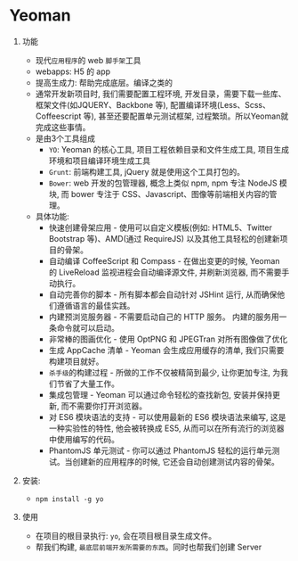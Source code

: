 # Yeoman


1. 功能
    * 现代`应用程序`的 web `脚手架`工具
    * webapps: H5 的 app
    * 提高生成力: 帮助完成底层。编译之类的
    * 通常开发新项目时, 我们需要配置工程环境, 开发目录，需要下载一些库、框架文件(如JQUERY、Backbone 等), 配置编译环境(Less、Scss、Coffeescript 等), 甚至还要配置单元测试框架, 过程繁琐。所以Yeoman就完成这些事情。
    * 是由3个工具组成
        * `YO`: Yeoman 的核心工具, 项目工程依赖目录和文件生成工具, 项目生成环境和项目编译环境生成工具
        * `Grunt`: 前端构建工具, jQuery 就是使用这个工具打包的。
        * `Bower`: web 开发的包管理器, 概念上类似 npm, npm 专注 NodeJS 模块, 而 bower 专注于 CSS、Javascript、图像等前端相关内容的管理。 
    * 具体功能:
        * 快速创建骨架应用 - 使用可以自定义模板(例如: HTML5、Twitter Bootstrap 等)、AMD(通过 RequireJS) 以及其他工具轻松的创建新项目的骨架。
        * 自动编译 CoffeeScript 和 Compass - 在做出变更的时候, Yeoman 的 LiveReload 监视进程会自动编译源文件, 并刷新浏览器, 而不需要手动执行。
        * 自动完善你的脚本 - 所有脚本都会自动针对 JSHint 运行, 从而确保他们遵循语言的最佳实践。
        * 内建预浏览服务器 - 不需要启动自己的 HTTP 服务。 内建的服务用一条命令就可以启动。
        * 非常棒的图画优化 - 使用 OptPNG 和 JPEGTran 对所有图像做了优化
        * 生成 AppCache 清单 - Yeoman 会生成应用缓存的清单, 我们只需要构建项目就好。
        * `杀手级`的构建过程 - 所做的工作不仅被精简到最少, 让你更加专注, 为我们节省了大量工作。
        * 集成包管理 - Yeoman 可以通过命令轻松的查找新包, 安装并保持更新, 而不需要你打开浏览器。
        * 对 ES6 模块语法的支持 - 可以使用最新的 ES6 模块语法来编写, 这是一种实验性的特性, 他会被转换成 ES5, 从而可以在所有流行的浏览器中使用编写的代码。
        * PhantomJS 单元测试 - 你可以通过 PhantomJS 轻松的运行单元测试。当创建新的应用程序的时候, 它还会自动创建测试内容的骨架。
    


2. 安装: 
    * `npm install -g yo`


3. 使用
    * 在项目的根目录执行: `yo`, 会在项目根目录生成文件。
    * 帮我们构建, `最底层前端开发所需要的东西`。同时也帮我们创建 Server